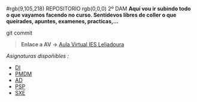 #rgb(9,105,218) REPOSITORIO rgb(0,0,0) 2º DAM
**Aquí vou ir subindo todo o que vayamos facendo no curso. Sentidevos libres de coller o que queirades, apuntes, examenes, practicas,...**

git commit

> **Enlace a AV ->** [Aula Virtual IES Leliadoura](https://www.edu.xunta.gal/centros/iesleliadoura/aulavirtual/)

*Asignaturas dispoñibles :*

- [DI](DAM2\DI)
- [PMDM](DAM2\PMDM)
- [AD](DAM2\ACD)
- [PSP](DAM2\PSP)
- [SXE](DAM2\SXE)
